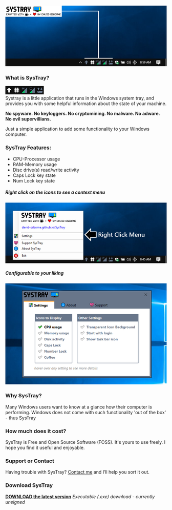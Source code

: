 ![Systray](assets/SysTray_desktop.png)<br>
### What is SysTray?
![SysTray Animated](assets/SysTray.gif)<br>
Systray is a little application that runs in the Windows system tray, and provides you with some helpful information about the state of your machine.

**No spyware.  No keyloggers.  No cryptomining.  No malware.  No adware.  No evil supervillians.**

Just a simple application to add some functionality to your Windows computer.

### SysTray Features:
- CPU-Processor usage
- RAM-Memory usage
- Disc drive(s) read/write activity
- Caps Lock key state
- Num Lock key state
##### Right click on the icons to see a context menu<br>
![Right Click Menu](assets/SysTray_desktop2.png)
##### Configurable to your liking<br>
![Settings Window](assets/SysTray_desktop_03.png)

### Why SysTray?
Many Windows users want to know at a glance how their computer is performing.  Windows does not come with such functionality 'out of the box' - thus SysTray

### How much does it cost?
SysTray is Free and Open Source Software (FOSS).  It's yours to use freely.  I hope you find it useful and enjoyable.

### Support or Contact
Having trouble with SysTray?  [Contact me](mailto://david.osborne@outlook.com) and I’ll help you sort it out.

### Download SysTray
**[DOWNLOAD the latest version](https://github.com/david-osborne/SysTray/releases/tag/v0.1-beta)**  *Executable (.exe) download - currently unsigned*
